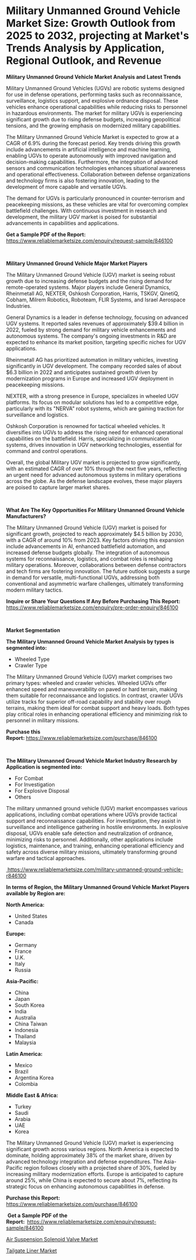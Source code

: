 <p><h1>Military Unmanned Ground Vehicle Market Size: Growth Outlook from 2025 to 2032, projecting at Market's Trends Analysis by Application, Regional Outlook, and Revenue</h1></p><p><strong>Military Unmanned Ground Vehicle Market Analysis and Latest Trends</strong></p>
<p><p>Military Unmanned Ground Vehicles (UGVs) are robotic systems designed for use in defense operations, performing tasks such as reconnaissance, surveillance, logistics support, and explosive ordnance disposal. These vehicles enhance operational capabilities while reducing risks to personnel in hazardous environments. The market for military UGVs is experiencing significant growth due to rising defense budgets, increasing geopolitical tensions, and the growing emphasis on modernized military capabilities.</p><p>The Military Unmanned Ground Vehicle Market is expected to grow at a CAGR of 6.9% during the forecast period. Key trends driving this growth include advancements in artificial intelligence and machine learning, enabling UGVs to operate autonomously with improved navigation and decision-making capabilities. Furthermore, the integration of advanced sensors and communication technologies enhances situational awareness and operational effectiveness. Collaboration between defense organizations and technology firms is also fostering innovation, leading to the development of more capable and versatile UGVs.</p><p>The demand for UGVs is particularly pronounced in counter-terrorism and peacekeeping missions, as these vehicles are vital for overcoming complex battlefield challenges. With continuous investment in research and development, the military UGV market is poised for substantial advancements in capabilities and applications.</p></p>
<p><strong>Get a Sample PDF of the Report:&nbsp;</strong> <a href="https://www.reliablemarketsize.com/enquiry/request-sample/846100?utm_campaign=1901&utm_medium=2&utm_source=Github&utm_content=ia&utm_term=30032025&utm_id=military-unmanned-ground-vehicle">https://www.reliablemarketsize.com/enquiry/request-sample/846100</a></p>
<p>&nbsp;</p>
<p><strong>Military Unmanned Ground Vehicle Major Market Players</strong></p>
<p><p>The Military Unmanned Ground Vehicle (UGV) market is seeing robust growth due to increasing defense budgets and the rising demand for remote-operated systems. Major players include General Dynamics, Rheinmetall AG, NEXTER, Oshkosh Corporation, Harris, TSKGV, QinetiQ, Cobham, Milrem Robotics, Roboteam, FLIR Systems, and Israel Aerospace Industries.</p><p>General Dynamics is a leader in defense technology, focusing on advanced UGV systems. It reported sales revenues of approximately $39.4 billion in 2022, fueled by strong demand for military vehicle enhancements and autonomous systems. The company's ongoing investments in R&D are expected to enhance its market position, targeting specific niches for UGV applications.</p><p>Rheinmetall AG has prioritized automation in military vehicles, investing significantly in UGV development. The company recorded sales of about $6.3 billion in 2022 and anticipates sustained growth driven by modernization programs in Europe and increased UGV deployment in peacekeeping missions.</p><p>NEXTER, with a strong presence in Europe, specializes in wheeled UGV platforms. Its focus on modular solutions has led to a competitive edge, particularly with its "NERVA" robot systems, which are gaining traction for surveillance and logistics.</p><p>Oshkosh Corporation is renowned for tactical wheeled vehicles. It diversifies into UGVs to address the rising need for enhanced operational capabilities on the battlefield. Harris, specializing in communication systems, drives innovation in UGV networking technologies, essential for command and control operations.</p><p>Overall, the global Military UGV market is projected to grow significantly, with an estimated CAGR of over 10% through the next five years, reflecting an urgent need for advanced autonomous systems in military operations across the globe. As the defense landscape evolves, these major players are poised to capture larger market shares.</p></p>
<p>&nbsp;</p>
<p><strong>What Are The Key Opportunities For Military Unmanned Ground Vehicle Manufacturers?</strong></p>
<p><p>The Military Unmanned Ground Vehicle (UGV) market is poised for significant growth, projected to reach approximately $4.5 billion by 2030, with a CAGR of around 10% from 2023. Key factors driving this expansion include advancements in AI, enhanced battlefield automation, and increased defense budgets globally. The integration of autonomous systems for reconnaissance, logistics, and combat roles is reshaping military operations. Moreover, collaborations between defense contractors and tech firms are fostering innovation. The future outlook suggests a surge in demand for versatile, multi-functional UGVs, addressing both conventional and asymmetric warfare challenges, ultimately transforming modern military tactics.</p></p>
<p><strong>Inquire or Share Your Questions If Any Before Purchasing This Report:</strong> <a href="https://www.reliablemarketsize.com/enquiry/pre-order-enquiry/846100?utm_campaign=1901&utm_medium=2&utm_source=Github&utm_content=ia&utm_term=30032025&utm_id=military-unmanned-ground-vehicle">https://www.reliablemarketsize.com/enquiry/pre-order-enquiry/846100</a></p>
<p>&nbsp;</p>
<p><strong>Market Segmentation</strong></p>
<p><strong>The Military Unmanned Ground Vehicle Market Analysis by types is segmented into:</strong></p>
<p><ul><li>Wheeled Type</li><li>Crawler Type</li></ul></p>
<p><p>The Military Unmanned Ground Vehicle (UGV) market comprises two primary types: wheeled and crawler vehicles. Wheeled UGVs offer enhanced speed and maneuverability on paved or hard terrain, making them suitable for reconnaissance and logistics. In contrast, crawler UGVs utilize tracks for superior off-road capability and stability over rough terrains, making them ideal for combat support and heavy loads. Both types play critical roles in enhancing operational efficiency and minimizing risk to personnel in military missions.</p></p>
<p><strong>Purchase this Report:&nbsp;</strong><a href="https://www.reliablemarketsize.com/purchase/846100?utm_campaign=1901&utm_medium=2&utm_source=Github&utm_content=ia&utm_term=30032025&utm_id=military-unmanned-ground-vehicle">https://www.reliablemarketsize.com/purchase/846100</a></p>
<p>&nbsp;</p>
<p><strong>The Military Unmanned Ground Vehicle Market Industry Research by Application is segmented into:</strong></p>
<p><ul><li>For Combat</li><li>For Investigation</li><li>For Explosive Disposal</li><li>Others</li></ul></p>
<p><p>The military unmanned ground vehicle (UGV) market encompasses various applications, including combat operations where UGVs provide tactical support and reconnaissance capabilities. For investigation, they assist in surveillance and intelligence gathering in hostile environments. In explosive disposal, UGVs enable safe detection and neutralization of ordnance, minimizing risks to personnel. Additionally, other applications include logistics, maintenance, and training, enhancing operational efficiency and safety across diverse military missions, ultimately transforming ground warfare and tactical approaches.</p></p>
<p><a href="https://www.reliablemarketsize.com/military-unmanned-ground-vehicle-r846100?utm_campaign=1901&utm_medium=2&utm_source=Github&utm_content=ia&utm_term=30032025&utm_id=military-unmanned-ground-vehicle">&nbsp;https://www.reliablemarketsize.com/military-unmanned-ground-vehicle-r846100</a></p>
<p><strong>In terms of Region, the Military Unmanned Ground Vehicle Market Players available by Region are:</strong></p>
<p>
    <p> <strong> North America: </strong>
        <ul>
            <li>United States</li>
            <li>Canada</li>
        </ul>
        </p> 
    <p> <strong> Europe: </strong>
        <ul>
            <li>Germany</li>
            <li>France</li>
            <li>U.K.</li>
            <li>Italy</li>
            <li>Russia</li>
        </ul>
        </p> 
    <p> <strong> Asia-Pacific: </strong>
        <ul>
            <li>China</li>
            <li>Japan</li>
            <li>South Korea</li>
            <li>India</li>
            <li>Australia</li>
            <li>China Taiwan</li>
            <li>Indonesia</li>
            <li>Thailand</li>
            <li>Malaysia</li>
        </ul>
        </p> 
    <p> <strong> Latin America: </strong>
        <ul>
            <li>Mexico</li>
            <li>Brazil</li>
            <li>Argentina Korea</li>
            <li>Colombia</li>
        </ul>
        </p> 
    <p> <strong> Middle East & Africa: </strong>
        <ul>
            <li>Turkey</li>
            <li>Saudi</li>
            <li>Arabia</li>
            <li>UAE</li>
            <li>Korea</li>
        </ul>
    </p>
    </p>
<p><p>The Military Unmanned Ground Vehicle (UGV) market is experiencing significant growth across various regions. North America is expected to dominate, holding approximately 38% of the market share, driven by advanced technology integration and defense expenditures. The Asia-Pacific region follows closely with a projected share of 30%, fueled by increasing military modernization efforts. Europe is anticipated to capture around 25%, while China is expected to secure about 7%, reflecting its strategic focus on enhancing autonomous capabilities in defense.</p></p>
<p><strong>Purchase this Report: </strong><a href="https://www.reliablemarketsize.com/purchase/846100?utm_campaign=1901&utm_medium=2&utm_source=Github&utm_content=ia&utm_term=30032025&utm_id=military-unmanned-ground-vehicle">https://www.reliablemarketsize.com/purchase/846100</a></p>
<p>&nbsp;<strong>Get a Sample PDF of the Report:&nbsp;&nbsp;</strong><a href="https://www.reliablemarketsize.com/enquiry/request-sample/846100?utm_campaign=1901&utm_medium=2&utm_source=Github&utm_content=ia&utm_term=30032025&utm_id=military-unmanned-ground-vehicle">https://www.reliablemarketsize.com/enquiry/request-sample/846100</a></p>
<p><strong></strong></p>
<p><p><a href="https://github.com/AKSHATREPORTPRIME/Market-Research-Report-List-7/blob/main/air-suspension-solenoid-valve-market.md?utm_campaign=1901&utm_medium=2&utm_source=Github&utm_content=ia&utm_term=30032025&utm_id=military-unmanned-ground-vehicle">Air Suspension Solenoid Valve Market</a></p><p><a href="https://github.com/indrystar/Market-Research-Report-List-5/blob/main/tailgate-liner-market.md?utm_campaign=1901&utm_medium=2&utm_source=Github&utm_content=ia&utm_term=30032025&utm_id=military-unmanned-ground-vehicle">Tailgate Liner Market</a></p></p>